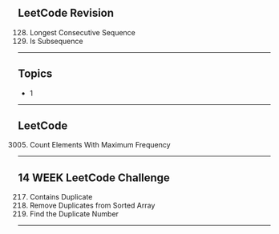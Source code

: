 ## LeetCode Revision

128. Longest Consecutive Sequence
392. Is Subsequence

---

## Topics

- 1

---

## LeetCode

3005. Count Elements With Maximum Frequency

---

## 14 WEEK LeetCode Challenge

217. Contains Duplicate
218. Remove Duplicates from Sorted Array
219. Find the Duplicate Number

---
